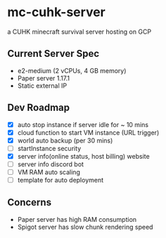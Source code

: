 # mc-cuhk-server

a CUHK minecraft survival server hosting on GCP

## Current Server Spec

- e2-medium (2 vCPUs, 4 GB memory)
- Paper server 1.17.1
- Static external IP

## Dev Roadmap

- [x] auto stop instance if server idle for ~ 10 mins
- [x] cloud function to start VM instance (URL trigger)
- [x] world auto backup (per 30 mins)
- [ ] startInstance security
- [x] server info(online status, host billing) website
- [ ] server info discord bot
- [ ] VM RAM auto scaling
- [ ] template for auto deployment

## Concerns

- Paper server has high RAM consumption
- Spigot server has slow chunk rendering speed
